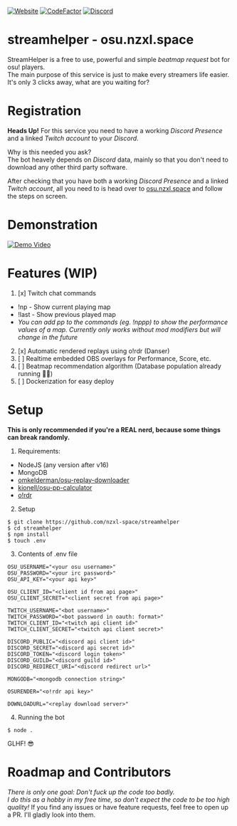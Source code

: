 [![Website](https://img.shields.io/website-up-down-green-red/https/osu.nzxl.space.svg)](https://osu.nzxl.space)
[![CodeFactor](https://www.codefactor.io/repository/github/nzxl-space/streamhelper/badge)](https://www.codefactor.io/repository/github/nzxl-space/streamhelper)
[![Discord](https://discord.com/api/guilds/1024630490336075827/widget.png)](https://osu.nzxl.space)  

# streamhelper - osu.nzxl.space

StreamHelper is a free to use, powerful and simple *beatmap request* bot for osu! players.  
The main purpose of this service is just to make every streamers life easier. It's only 3 clicks away, what are you waiting for?


# Registration
**Heads Up!** For this service you need to have a working *Discord Presence* and a linked *Twitch account* to your *Discord*.  

Why is this needed you ask?  
The bot heavely depends on *Discord* data, mainly so that you don't need to download any other third party software.  

After checking that you have both a working *Discord Presence* and a linked *Twitch account*, all you need to is head over to [osu.nzxl.space](https://osu.nzxl.space) and follow the steps on screen.

# Demonstration
[![Demo Video](https://yt-embed.herokuapp.com/embed?v=GACcNVDrZ7U)](https://www.youtube.com/watch?v=GACcNVDrZ7U)

# Features (WIP)
1. [x] Twitch chat commands
- !np - Show current playing map
- !last - Show previous played map
- *You can add pp to the commands (eg. !nppp) to show the performance values of a map. Currently only works without mod modifiers but will change in the future*
2. [x] Automatic rendered replays using o!rdr (Danser)
3. [ ] Realtime embedded OBS overlays for Performance, Score, etc.
4. [ ] Beatmap recommendation algorithm (Database population already running 🏃‍♂️)
5. [ ] Dockerization for easy deploy

# Setup
**This is only recommended if you're a REAL nerd, because some things can break randomly.**

1. Requirements:
- NodeJS (any version after v16)
- MongoDB
- [omkelderman/osu-replay-downloader](https://github.com/omkelderman/osu-replay-downloader)
- [kionell/osu-pp-calculator](https://github.com/kionell/osu-pp-calculator)
- [o!rdr](https://ordr.issou.best)

2. Setup
```
$ git clone https://github.com/nzxl-space/streamhelper
$ cd streamhelper
$ npm install
$ touch .env
```

3. Contents of .env file
```
OSU_USERNAME="<your osu username>"
OSU_PASSWORD="<your irc password>"
OSU_API_KEY="<your api key>"

OSU_CLIENT_ID="<client id from api page>"
OSU_CLIENT_SECRET="<client secret from api page>"

TWITCH_USERNAME="<bot username>"
TWITCH_PASSWORD="<bot password in oauth: format>"
TWITCH_CLIENT_ID="<twitch api client id>"
TWITCH_CLIENT_SECRET="<twitch api client secret>"

DISCORD_PUBLIC="<discord api client id>"
DISCORD_SECRET="<discord api secret id>"
DISCORD_TOKEN="<discord login token>"
DISCORD_GUILD="<discord guild id>"
DISCORD_REDIRECT_URI="<discord redirect url>"

MONGODB="<mongodb connection string>"

OSURENDER="<o!rdr api key>"

DOWNLOADURL="<replay download server>"
```

4. Running the bot
```
$ node .
```

GLHF! 😎

# Roadmap and Contributors
*There is only one goal: Don't fuck up the code too badly.  
I do this as a hobby in my free time, so don't expect the code to be too high quality!*
If you find any issues or have feature requests, feel free to open up a PR. I'll gladly look into them.
